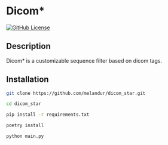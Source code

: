 # Dicom*

[![GitHub License](https://img.shields.io/github/license/melandur/dicom_star)](LICENSE)

## Description

Dicom* is a customizable sequence filter based on dicom tags.

## Installation

```bash
git clone https://github.com/melandur/dicom_star.git
```
```bash
cd dicom_star
```
```bash
pip install -r requirements.txt
```
```bash
poetry install
```
```bash
python main.py
```

